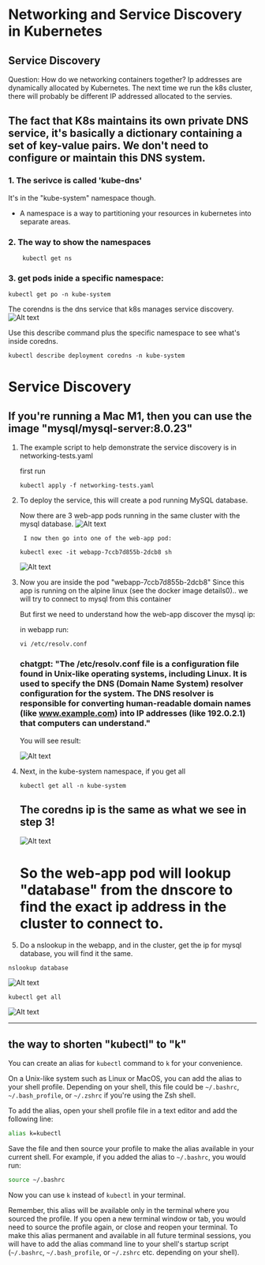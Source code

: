 # Networking and Service Discovery in Kubernetes
## Service Discovery
Question: How do we networking containers together?
Ip addresses are dynamically allocated by Kubernetes. The next time we run the k8s cluster, there will probably be different IP addressed allocated to the servies.

## The fact that K8s maintains its own private DNS service, it's basically a dictionary containing a set of key-value pairs. We don't need to configure or maintain this DNS system.

### 1.  The serivce is called 'kube-dns'
 It's in the "kube-system" namespace though.
 * A namespace is a way to partitioning your resources in kubernetes into separate areas.

### 2. The way to show the namespaces
```
    kubectl get ns
``` 

### 3. get pods inide a specific namespace:
```
kubectl get po -n kube-system
```

The corendns is the dns service that k8s manages service discovery.
![Alt text](image-1.png)


Use this describe command plus the specific namespace to see what's inside coredns.

```
kubectl describe deployment coredns -n kube-system
```

# Service Discovery
##  If you're running a Mac M1, then you can use the image "mysql/mysql-server:8.0.23"

1. The example script to help demonstrate the service discovery is in networking-tests.yaml

    first run 

    ```
    kubectl apply -f networking-tests.yaml
    ```

2. To deploy the service, this will create a pod running MySQL database.

    Now there are 3 web-app pods running in the same cluster with the mysql database.
    ![Alt text](image-2.png)

        I now then go into one of the web-app pod:

    ```
    kubectl exec -it webapp-7ccb7d855b-2dcb8 sh
    ```
    ![Alt text](image-3.png)

3. Now you are inside the pod "webapp-7ccb7d855b-2dcb8"  Since this app is running on the alpine linux (see the docker image details0).. we will try to connect to mysql from this container

    But first we need to understand how the web-app discover the mysql ip:

    in webapp run:

    ```
    vi /etc/resolv.conf
    ```
    ### chatgpt: "The /etc/resolv.conf file is a configuration file found in Unix-like operating systems, including Linux. It is used to specify the DNS (Domain Name System) resolver configuration for the system. The DNS resolver is responsible for converting human-readable domain names (like www.example.com) into IP addresses (like 192.0.2.1) that computers can understand."

    You will see result:

    ![Alt text](image-4.png)

4. Next, in the kube-system namespace, if you get all
    ```
    kubectl get all -n kube-system
    ```

    ## The coredns ip is the same as what we see in step 3!
    ![Alt text](image-5.png)

    # So the web-app pod will lookup "database" from the dnscore to find the exact ip address in the cluster to connect to.

5. Do a nslookup in the webapp, and in the cluster, get the ip for mysql database, you will find it the same.
```
nslookup database
```
![Alt text](image-6.png)
```
kubectl get all
```
![Alt text](image-7.png)

----------------------------------------------------------------------------------------------------


## the way to shorten "kubectl" to "k"
You can create an alias for `kubectl` command to `k` for your convenience.

On a Unix-like system such as Linux or MacOS, you can add the alias to your shell profile. Depending on your shell, this file could be `~/.bashrc`, `~/.bash_profile`, or `~/.zshrc` if you're using the Zsh shell. 

To add the alias, open your shell profile file in a text editor and add the following line:

```bash
alias k=kubectl
```

Save the file and then source your profile to make the alias available in your current shell. For example, if you added the alias to `~/.bashrc`, you would run:

```bash
source ~/.bashrc
```

Now you can use `k` instead of `kubectl` in your terminal.

Remember, this alias will be available only in the terminal where you sourced the profile. If you open a new terminal window or tab, you would need to source the profile again, or close and reopen your terminal. To make this alias permanent and available in all future terminal sessions, you will have to add the alias command line to your shell's startup script (`~/.bashrc`, `~/.bash_profile`, or `~/.zshrc` etc. depending on your shell).